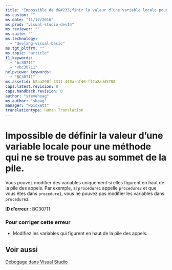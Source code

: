 ```yaml
---
title: "Impossible de d&#233;finir la valeur d’une variable locale pour une m&#233;thode qui ne se trouve pas au sommet de la pile. | Microsoft Docs"
ms.custom: ""
ms.date: "11/17/2016"
ms.prod: "visual-studio-dev14"
ms.reviewer: ""
ms.suite: ""
ms.technology: 
  - "devlang-visual-basic"
ms.tgt_pltfrm: ""
ms.topic: "article"
f1_keywords: 
  - "bc30711"
  - "vbc30711"
helpviewer_keywords: 
  - "BC30711"
ms.assetid: b2aa290f-3311-448a-af46-ff2a2add5788
caps.latest.revision: 8
caps.handback.revision: 8
author: "stevehoag"
ms.author: "shoag"
manager: "wpickett"
translationtype: Human Translation
---
```

# Impossible de d&#233;finir la valeur d’une variable locale pour une m&#233;thode qui ne se trouve pas au sommet de la pile.
Vous pouvez modifier des variables uniquement si elles figurent en haut de la pile des appels. Par exemple, si `procedure1` appelle `procedure2` et que vous êtes dans `procedure1`, vous ne pouvez pas modifier les variables dans `procedure2`.  
  
 **ID d’erreur :** BC30711  
  
### Pour corriger cette erreur  
  
-   Modifiez les variables qui figurent en haut de la pile des appels.  
  
## Voir aussi  
 [Débogage dans Visual Studio](/visual-studio/debugger/debugging-in-visual-studio)